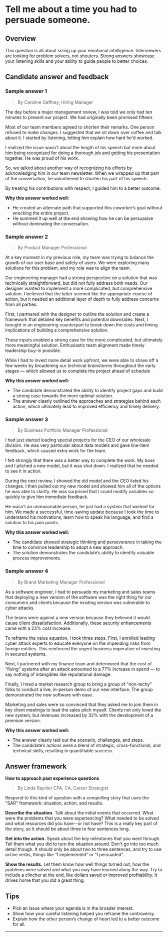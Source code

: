 # Tell me about a time you had to persuade someone.

## Overview
This question is all about sizing up your emotional intelligence. Interviewers are looking for problem solvers, not shouters. Strong answers showcase your listening skills and your ability to guide people to better choices.

## Candidate answer and feedback

### Sample answer 1
> By Caroline Gaffney, Hiring Manager

The day before a major management review, I was told we only had ten minutes to present our project. We had originally been promised fifteen.

Most of our team members agreed to shorten their remarks. One person refused to make changes. I suggested that we sit down over coffee and talk about it. I started by listening, letting him explain how hard he'd worked.

I realized the issue wasn't about the length of his speech but more about him being recognized for doing a thorough job and getting his presentation together. He was proud of his work.

So, we talked about another way of recognizing his efforts by acknowledging him in our team newsletter. When we wrapped up that part of the conversation, he volunteered to shorten his part of his speech.

By treating his contributions with respect, I guided him to a better outcome.

**Why this answer worked well:**

* He created an alternate path that supported this coworker’s goal without wrecking the entire project.
* He summed it up well at the end showing how he can be persuasive without dominating the conversation.

### Sample answer 2
> By Product Manager Professional

At a key moment in my previous role, my team was trying to balance the growth of our user base and safety of users. We were exploring many solutions for this problem, and my role was to align the team.

Our engineering manager had a strong perspective on a solution that was technically straightforward, but did not fully address both needs. Our designer wanted to implement a more complicated, but comprehensive solution. I believed that the latter seemed like the appropriate course of action, but it needed an additional layer of depth to fully address concerns from all parties.

First, I partnered with the designer to outline the solution and create a framework that detailed key benefits and potential downsides. Next, I brought in an engineering counterpart to break down the costs and timing implications of building a comprehensive solution.

These inputs enabled a strong case for the more complicated, but ultimately more meaningful solution. Enthusiastic team alignment made timely leadership buy-in possible.

While I had to invest more detail work upfront, we were able to shave off a few weeks by broadening our technical brainstorms throughout the early stages — which allowed us to complete the project ahead of schedule

**Why this answer worked well:**

* The candidate demonstrated the ability to identify project gaps and build a strong case towards the more optimal solution.
* The answer clearly outlined the approaches and strategies behind each action, which ultimately lead to improved efficiency and timely delivery.

### Sample answer 3
> By Business Portfolio Manager Professional

I had just started leading special projects for the CEO of our wholesale division. He was very particular about data models and gave line-item feedback, which caused extra work for the team.

I felt strongly that there was a better way to complete the work. My boss and I pitched a new model, but it was shot down. I realized that he needed to see it in action.

During the next review, I showed the old model and the CEO listed his changes. I then pulled out my new model and showed him all of the options he was able to clarify. He was surprised that I could modify variables so quickly to give him immediate feedback.

He wasn’t an unreasonable person, he just had a system that worked for him. We made a successful, time-saving update because I took the time to understand his motivations, learn how to speak his language, and find a solution to his pain points.

**Why this answer worked well:**

* The candidate showed strategic thinking and perseverance in taking the time to convince leadership to adopt a new approach.
* The solution demonstrates the candidate’s ability to identify valuable process improvements.

### Sample answer 4
> By Brand Marketing Manager Professional

As a software engineer, I had to persuade my marketing and sales teams that deploying a new version of the software was the right thing for our consumers and clients because the existing version was vulnerable to cyber attacks.

The teams were against a new version because they believed it would cause client dissatisfaction. Additionally, these security enhancements came with a 23% cost increase.

To reframe the value equation, I took three steps. First, I enrolled leading cyber attack experts to educate everyone on the impending risks from foreign entities. This reinforced the urgent business imperative of investing in secured systems.

Next, I partnered with my finance team and determined that the cost of “fixing” systems after an attack amounted to a 77% increase in spend — to say nothing of intangibles like reputational damage.

Finally, I hired a market research group to bring a group of "non-techy" folks to conduct a live, in-person demo of our new interface. The group demonstrated the new software with ease.

Marketing and sales were so convinced that they asked me to join them in key client meetings to lead the sales pitch myself. Clients not only loved the new system, but revenues increased by 32% with the development of a premium version.

**Why this answer worked well:**

* The answer clearly laid out the scenario, challenges, and steps.
* The candidate’s actions were a blend of strategic, cross-functional, and technical skills, resulting in quantifiable success.

## Answer framework

**How to approach past experience questions**

> By Linda Raynier CPA, CA, Career Strategist

Respond to this kind of question with a compelling story that uses the "SAR" framework: situation, action, and results.

**Describe the situation.** Talk about the initial events that occurred. What were the problems that you were experiencing? What needed to be solved and what resources did you have--or not have? This is a really key part of the story, so it should be about three to four sentences long.

**Get into the action.** Speak about the key milestones that you went through. Tell them what you did to turn the situation around. Don't go into too much detail though. It should only be about two to three sentences, and try to use active verbs, things like “I implemented” or “I persuaded”.

**Show the results.** Let them know how well things turned out, how the problems were solved and what you may have learned along the way. Try to include a clincher at the end, like dollars saved or improved profitability. It drives home that you did a great thing.

## Tips

* Pick an issue where your agenda is in the broader interest.
* Show how your careful listening helped you reframe the controversy.
* Explain how the other person’s change of heart led to a better outcome for all.

---
